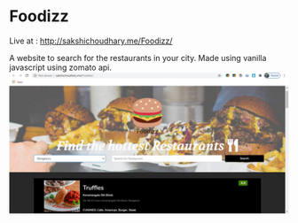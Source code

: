 # Foodizz
Live at : http://sakshichoudhary.me/Foodizz/

A website to search for the restaurants in your city. Made using vanilla javascript using zomato api.
![](assets/images/Foodizz.JPG)
